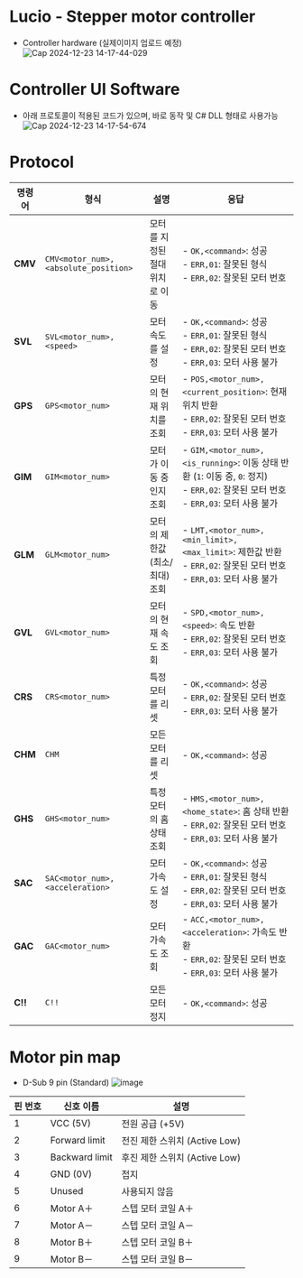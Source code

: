 # Lucio - Stepper motor controller
- Controller hardware (실제이미지 업로드 예정)
 ![Cap 2024-12-23 14-17-44-029](https://github.com/user-attachments/assets/23358563-fd62-4e44-ae52-b043a3e1e24c)



# Controller UI Software
- 아래 프로토콜이 적용된 코드가 있으며, 바로 동작 및 C# DLL 형태로 사용가능
 ![Cap 2024-12-23 14-17-54-674](https://github.com/user-attachments/assets/c0779756-993b-47dd-a558-21ea251d4a3a)
 


# Protocol
| **명령어** | **형식**                        | **설명**                          | **응답**                                                                                      |
|------------|----------------------------------|------------------------------------|---------------------------------------------------------------------------------------------|
| **CMV**    | `CMV<motor_num>,<absolute_position>` | 모터를 지정된 절대 위치로 이동       | - `OK,<command>`: 성공<br> - `ERR,01`: 잘못된 형식<br> - `ERR,02`: 잘못된 모터 번호            |
| **SVL**    | `SVL<motor_num>,<speed>`          | 모터 속도를 설정                   | - `OK,<command>`: 성공<br> - `ERR,01`: 잘못된 형식<br> - `ERR,02`: 잘못된 모터 번호<br> - `ERR,03`: 모터 사용 불가 |
| **GPS**    | `GPS<motor_num>`                  | 모터의 현재 위치를 조회            | - `POS,<motor_num>,<current_position>`: 현재 위치 반환<br> - `ERR,02`: 잘못된 모터 번호<br> - `ERR,03`: 모터 사용 불가 |
| **GIM**    | `GIM<motor_num>`                  | 모터가 이동 중인지 조회            | - `GIM,<motor_num>,<is_running>`: 이동 상태 반환 (`1`: 이동 중, `0`: 정지)<br> - `ERR,02`: 잘못된 모터 번호<br> - `ERR,03`: 모터 사용 불가 |
| **GLM**    | `GLM<motor_num>`                  | 모터의 제한값(최소/최대) 조회       | - `LMT,<motor_num>,<min_limit>,<max_limit>`: 제한값 반환<br> - `ERR,02`: 잘못된 모터 번호<br> - `ERR,03`: 모터 사용 불가 |
| **GVL**    | `GVL<motor_num>`                  | 모터의 현재 속도 조회              | - `SPD,<motor_num>,<speed>`: 속도 반환<br> - `ERR,02`: 잘못된 모터 번호<br> - `ERR,03`: 모터 사용 불가 |
| **CRS**    | `CRS<motor_num>`                  | 특정 모터를 리셋                   | - `OK,<command>`: 성공<br> - `ERR,02`: 잘못된 모터 번호<br> - `ERR,03`: 모터 사용 불가        |
| **CHM**    | `CHM`                             | 모든 모터를 리셋                   | - `OK,<command>`: 성공                                                                        |
| **GHS**    | `GHS<motor_num>`                  | 특정 모터의 홈 상태 조회           | - `HMS,<motor_num>,<home_state>`: 홈 상태 반환<br> - `ERR,02`: 잘못된 모터 번호<br> - `ERR,03`: 모터 사용 불가 |
| **SAC**    | `SAC<motor_num>,<acceleration>`   | 모터 가속도 설정                   | - `OK,<command>`: 성공<br> - `ERR,01`: 잘못된 형식<br> - `ERR,02`: 잘못된 모터 번호<br> - `ERR,03`: 모터 사용 불가 |
| **GAC**    | `GAC<motor_num>`                  | 모터 가속도 조회                   | - `ACC,<motor_num>,<acceleration>`: 가속도 반환<br> - `ERR,02`: 잘못된 모터 번호<br> - `ERR,03`: 모터 사용 불가 |
| **C!!**    | `C!!`                             | 모든 모터 정지                     | - `OK,<command>`: 성공                                                                        |



# Motor pin map
- D-Sub 9 pin (Standard)
  ![image](https://github.com/user-attachments/assets/25dd3128-546e-4825-98f2-61b1e1386cde)
  
| **핀 번호** | **신호 이름**         | **설명**                    |
|-------------|-----------------------|-----------------------------|
| 1           | VCC (5V)             | 전원 공급 (+5V)             |
| 2           | Forward limit        | 전진 제한 스위치 (Active Low) |
| 3           | Backward limit       | 후진 제한 스위치 (Active Low) |
| 4           | GND (0V)             | 접지                       |
| 5           | Unused               | 사용되지 않음               |
| 6           | Motor A＋            | 스텝 모터 코일 A＋           |
| 7           | Motor A－            | 스텝 모터 코일 A－           |
| 8           | Motor B＋            | 스텝 모터 코일 B＋           |
| 9           | Motor B－            | 스텝 모터 코일 B－           |
